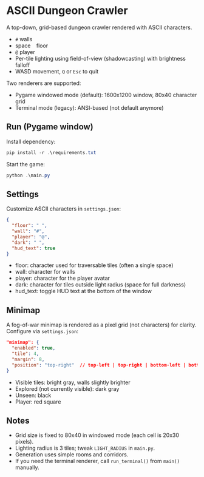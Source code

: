 # ASCII Dungeon Crawler

A top-down, grid-based dungeon crawler rendered with ASCII characters.

- `#` walls
- space ` ` floor
- `@` player
- Per-tile lighting using field-of-view (shadowcasting) with brightness falloff
- WASD movement, `Q` or `Esc` to quit

Two renderers are supported:
- Pygame windowed mode (default): 1600x1200 window, 80x40 character grid
- Terminal mode (legacy): ANSI-based (not default anymore)

## Run (Pygame window)

Install dependency:

```powershell
pip install -r .\requirements.txt
```

Start the game:

```powershell
python .\main.py
```

## Settings

Customize ASCII characters in `settings.json`:

```json
{
  "floor": " ",
  "wall": "#",
  "player": "@",
  "dark": " ",
  "hud_text": true
}
```

- floor: character used for traversable tiles (often a single space)
- wall: character for walls
- player: character for the player avatar
- dark: character for tiles outside light radius (space for full darkness)
- hud_text: toggle HUD text at the bottom of the window

## Minimap

A fog-of-war minimap is rendered as a pixel grid (not characters) for clarity.
Configure via `settings.json`:

```json
"minimap": {
  "enabled": true,
  "tile": 4,
  "margin": 8,
  "position": "top-right"  // top-left | top-right | bottom-left | bottom-right
}
```

- Visible tiles: bright gray, walls slightly brighter
- Explored (not currently visible): dark gray
- Unseen: black
- Player: red square

## Notes

- Grid size is fixed to 80x40 in windowed mode (each cell is 20x30 pixels).
- Lighting radius is 3 tiles; tweak `LIGHT_RADIUS` in `main.py`.
- Generation uses simple rooms and corridors.
- If you need the terminal renderer, call `run_terminal()` from `main()` manually.
